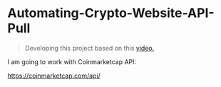 # Automating-Crypto-Website-API-Pull

> Developing this project based on this [video.](https://www.youtube.com/watch?v=KB2CtEDrglY)

I am going to work with Coinmarketcap API:

https://coinmarketcap.com/api/
